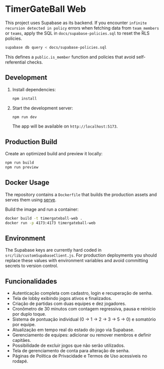 # TimerGateBall Web

This project uses Supabase as its backend. If you encounter `infinite recursion detected in policy` errors when fetching data from `team_members` or `teams`, apply the SQL in `docs/supabase-policies.sql` to reset the RLS policies.

```bash
supabase db query < docs/supabase-policies.sql
```

This defines a `public.is_member` function and policies that avoid self-referential checks.

## Development

1. Install dependencies:
   ```bash
   npm install
   ```
2. Start the development server:
   ```bash
   npm run dev
   ```
   The app will be available on `http://localhost:5173`.

## Production Build

Create an optimized build and preview it locally:

```bash
npm run build
npm run preview
```

## Docker Usage

The repository contains a `Dockerfile` that builds the production assets and serves them using [serve](https://www.npmjs.com/package/serve).

Build the image and run a container:

```bash
docker build -t timergateball-web .
docker run -p 4173:4173 timergateball-web
```

## Environment

The Supabase keys are currently hard coded in `src/lib/customSupabaseClient.js`. For production deployments you should replace these values with environment variables and avoid committing secrets to version control.

## Funcionalidades

- Autenticação completa com cadastro, login e recuperação de senha.
- Tela de lobby exibindo jogos ativos e finalizados.
- Criação de partidas com duas equipes e dez jogadores.
- Cronômetro de 30 minutos com contagem regressiva, pausa e reinício por duplo toque.
- Sistema de pontuação individual (0 → 1 → 2 → 3 → 5 → 0) e somatório por equipe.
- Atualização em tempo real do estado do jogo via Supabase.
- Gerenciamento de equipes: adicionar ou remover membros e definir capitães.
- Possibilidade de excluir jogos que não serão utilizados.
- Tela de gerenciamento de conta para alteração de senha.
- Páginas de Política de Privacidade e Termos de Uso acessíveis no rodapé.
